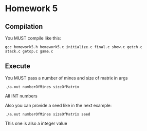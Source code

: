 # Homework 5

## Compilation

You MUST compile like this:

`gcc homework5.h homework5.c initialize.c final.c show.c getch.c stack.c getop.c game.c`

## Execute

You MUST pass a number of mines and size of matrix in args

`./a.out numberOfMines sizeOfMatrix`

All INT numbers

Also you can provide a seed like in the next example:

`./a.out numberOfMines sizeOfMatrix seed`

This one is also a integer value
